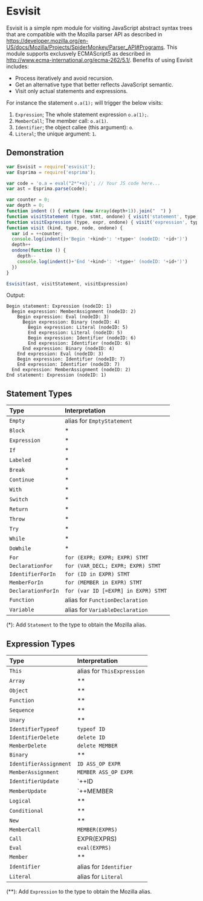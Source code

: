 # Esvisit

Esvisit is a simple npm module for visiting JavaScript abstract syntax trees that are compatible with the Mozilla parser API as described in https://developer.mozilla.org/en-US/docs/Mozilla/Projects/SpiderMonkey/Parser_API#Programs.
This module supports exclusvely ECMAScript5 as described in http://www.ecma-international.org/ecma-262/5.1/.
Benefits of using Esvisit includes:
* Process iteratively and avoid recursion.
* Get an alternative type that better reflects JavaScript semantic.
* Visit only actual statements and expressions.

For instance the statement `o.a(1);` will trigger the below visits:
  1. `Expression`; The whole statement expression `o.a(1);`.
  2. `MemberCall`; The member call: `o.a(1)`. 
  3. `Identifier`; the object callee (this argument): `o`.
  4. `Literal`; the unique argument: `1`.

## Demonstration

```javascript
var Esvisit = require('esvisit');
var Esprima = require('esprima');

var code = 'o.a = eval("2*"+x);'; // Your JS code here...
var ast = Esprima.parse(code);

var counter = 0;
var depth = 0;
function indent () { return (new Array(depth+1)).join("  ") }
function visitStatement (type, stmt, ondone) { visit('statement', type, stmt, ondone) }
function visitExpression (type, expr, ondone) { visit('expression', type, expr, ondone) }
function visit (kind, type, node, ondone) {
  var id = ++counter;
  console.log(indent()+'Begin '+kind+': '+type+' (nodeID: '+id+')')
  depth++
  ondone(function () {
    depth--
    console.log(indent()+'End '+kind+': '+type+' (nodeID: '+id+')')
  })
}

Esvisit(ast, visitStatement, visitExpression)
```

Output:

```shell
Begin statement: Expression (nodeID: 1)
  Begin expression: MemberAssignment (nodeID: 2)
    Begin expression: Eval (nodeID: 3)
      Begin expression: Binary (nodeID: 4)
        Begin expression: Literal (nodeID: 5)
        End expression: Literal (nodeID: 5)
        Begin expression: Identifier (nodeID: 6)
        End expression: Identifier (nodeID: 6)
      End expression: Binary (nodeID: 4)
    End expression: Eval (nodeID: 3)
    Begin expression: Identifier (nodeID: 7)
    End expression: Identifier (nodeID: 7)
  End expression: MemberAssignment (nodeID: 2)
End statement: Expression (nodeID: 1)
```

## Statement Types

Type | Interpretation
:----|:--------------
`Empty` | alias for `EmptyStatement`
`Block` | *
`Expression` | *
`If` | *
`Labeled` | *
`Break` | *
`Continue` | *
`With` | *
`Switch` | *
`Return` | *
`Throw` | *
`Try` | *
`While` | *
`DoWhile` | *
`For` | `for (EXPR; EXPR; EXPR) STMT`
`DeclarationFor` | `for (VAR_DECL; EXPR; EXPR) STMT`
`IdentifierForIn` | `for (ID in EXPR) STMT`
`MemberForIn` | `for (MEMBER in EXPR) STMT`
`DeclarationForIn` | `for (var ID [=EXPR] in EXPR) STMT`
`Function` | alias for `FunctionDeclaration`
`Variable` | alias for `VariableDeclaration`

(*): Add `Statement` to the type to obtain the Mozilla alias.

## Expression Types

Type | Interpretation
:----|:--------------
`This` | alias for `ThisExpression`
`Array` | **
`Object` | **
`Function` | **
`Sequence` | **
`Unary` | **
`IdentifierTypeof` | `typeof ID`
`IdentifierDelete` | `delete ID`
`MemberDelete` | `delete MEMBER`
`Binary` | **
`IdentifierAssignment` | `ID ASS_OP EXPR` 
`MemberAssignment` | `MEMBER ASS_OP EXPR`
`IdentifierUpdate` | `++ID | --ID | ID++ | ID--` 
`MemberUpdate` | `++MEMBER | --MEMBER | MEMBER++ | MEMBER--`
`Logical` | **
`Conditional` | **
`New` | **
`MemberCall` | `MEMBER(EXPRS)`
`Call` | EXPR(EXPRS)
`Eval` | `eval(EXPRS)`
`Member` | **
`Identifier` | alias for `Identifier` 
`Literal` | alias for `Literal`

(**): Add `Expression` to the type to obtain the Mozilla alias.

